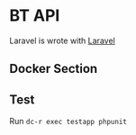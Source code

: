 # BT API

Laravel is wrote with [Laravel](https://laravel.com/docs)

## Docker Section
## Test

Run ``dc-r exec testapp phpunit``

